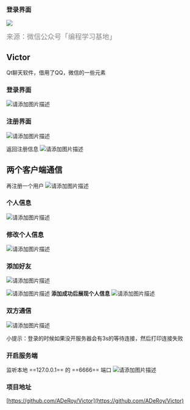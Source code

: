 ### 登录界面

![](https://img-blog.csdnimg.cn/20210118221347395.gif)

<font color=#888888 size=4 face="华文楷体">
来源：微信公众号「编程学习基地」
</font>



## Victor

Qt聊天软件，借用了QQ，微信的一些元素

### 登录界面
![请添加图片描述](https://img-blog.csdnimg.cn/a247036066074bfdab4b3a7b2446b496.jpg?x-oss-process=image/watermark,type_ZmFuZ3poZW5naGVpdGk,shadow_10,text_aHR0cHM6Ly9ibG9nLmNzZG4ubmV0L3FxXzQ0NTE5NDg0,size_16,color_FFFFFF,t_70)

### 注册界面
![请添加图片描述](https://img-blog.csdnimg.cn/9394037ac4294f568d6c83f80bb01133.jpg?x-oss-process=image/watermark,type_ZmFuZ3poZW5naGVpdGk,shadow_10,text_aHR0cHM6Ly9ibG9nLmNzZG4ubmV0L3FxXzQ0NTE5NDg0,size_16,color_FFFFFF,t_70)

返回注册信息
![请添加图片描述](https://img-blog.csdnimg.cn/00b632f965af462691ec37d372477250.png?x-oss-process=image/watermark,type_ZmFuZ3poZW5naGVpdGk,shadow_10,text_aHR0cHM6Ly9ibG9nLmNzZG4ubmV0L3FxXzQ0NTE5NDg0,size_16,color_FFFFFF,t_70)
## 两个客户端通信
再注册一个用户
![请添加图片描述](https://img-blog.csdnimg.cn/8893cb3918a540598ec2976aeef76925.jpg?x-oss-process=image/watermark,type_ZmFuZ3poZW5naGVpdGk,shadow_10,text_aHR0cHM6Ly9ibG9nLmNzZG4ubmV0L3FxXzQ0NTE5NDg0,size_16,color_FFFFFF,t_70)
### 个人信息
![请添加图片描述](https://img-blog.csdnimg.cn/1eceaaa9c30d4fdbb7a96ff37f4baf0c.jpg?x-oss-process=image/watermark,type_ZmFuZ3poZW5naGVpdGk,shadow_10,text_aHR0cHM6Ly9ibG9nLmNzZG4ubmV0L3FxXzQ0NTE5NDg0,size_16,color_FFFFFF,t_70)
### 修改个人信息
![请添加图片描述](https://img-blog.csdnimg.cn/d6b883b2858b45f4889d70fec1594158.png?x-oss-process=image/watermark,type_ZmFuZ3poZW5naGVpdGk,shadow_10,text_aHR0cHM6Ly9ibG9nLmNzZG4ubmV0L3FxXzQ0NTE5NDg0,size_16,color_FFFFFF,t_70)
### 添加好友

![请添加图片描述](https://img-blog.csdnimg.cn/c754e5743cb749bda6f9ae6ddf7f1571.jpg?x-oss-process=image/watermark,type_ZmFuZ3poZW5naGVpdGk,shadow_10,text_aHR0cHM6Ly9ibG9nLmNzZG4ubmV0L3FxXzQ0NTE5NDg0,size_16,color_FFFFFF,t_70)

![请添加图片描述](https://img-blog.csdnimg.cn/6f3a63d6b82d4f89a16ed86ae065455a.jpg?x-oss-process=image/watermark,type_ZmFuZ3poZW5naGVpdGk,shadow_10,text_aHR0cHM6Ly9ibG9nLmNzZG4ubmV0L3FxXzQ0NTE5NDg0,size_16,color_FFFFFF,t_70)
**添加成功后展现个人信息**
![请添加图片描述](https://img-blog.csdnimg.cn/68436f81a90b4c9f892acd392b0e0dc4.jpg?x-oss-process=image/watermark,type_ZmFuZ3poZW5naGVpdGk,shadow_10,text_aHR0cHM6Ly9ibG9nLmNzZG4ubmV0L3FxXzQ0NTE5NDg0,size_16,color_FFFFFF,t_70)
### 双方通信
![请添加图片描述](https://img-blog.csdnimg.cn/6d3ef5f33d4c427fbc41a7be242a28c2.jpg?x-oss-process=image/watermark,type_ZmFuZ3poZW5naGVpdGk,shadow_10,text_aHR0cHM6Ly9ibG9nLmNzZG4ubmV0L3FxXzQ0NTE5NDg0,size_16,color_FFFFFF,t_70)

小提示：登录的时候如果没开服务器会有3s的等待连接，然后打印连接失败

### 开启服务端
监听本地  ==127.0.0.1== 的 ==6666== 端口
![请添加图片描述](https://img-blog.csdnimg.cn/7c6909f8d8a942ada5da6860e3f195c7.jpg?x-oss-process=image/watermark,type_ZmFuZ3poZW5naGVpdGk,shadow_10,text_aHR0cHM6Ly9ibG9nLmNzZG4ubmV0L3FxXzQ0NTE5NDg0,size_16,color_FFFFFF,t_70)


### 项目地址
[https://github.com/ADeRoy/Victor](https://github.com/ADeRoy/Victor)

